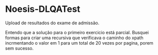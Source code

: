 # Noesis-DLQATest
Upload de resultados do exame de admissão.

Entendo que a solução para o primeiro exercicio está parcial.
Busquei formas para criar uma recursiva que verificava o caminho do xpath incrmentando o valor em 1 para um total de 20 vezes por pagina, porem sem sucesso.
